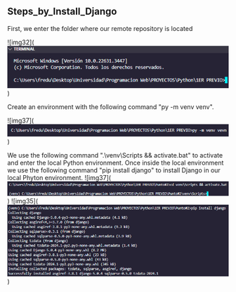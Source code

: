 ## Steps_by_Install_Django

First, we enter the folder where our remote repository is located

![img32](![alt text](image.png))

Create an environment with the following command "py -m venv venv".

![img37](![alt text](image-1.png))

We use the following command ".\venv\Scripts && activate.bat" to activate and enter the local Python environment. Once inside the local environment we use the following command "pip install django" to install Django in our local Phyton environment.
![img37](![alt text](image-2.png))
![img35](![alt text](image-3.png))